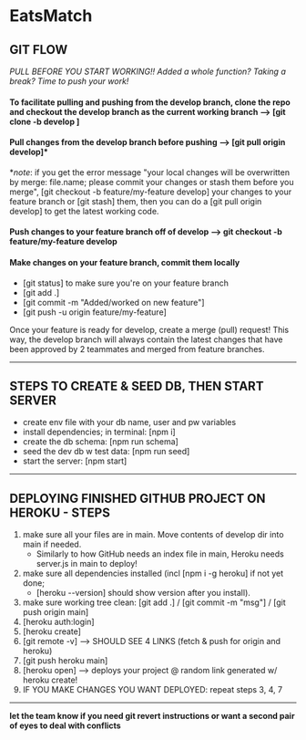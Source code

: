 # EatsMatch

## GIT FLOW

*PULL BEFORE YOU START WORKING!! Added a whole function? Taking a break? Time to push your work!*

#### To facilitate pulling and pushing from the develop branch, clone the repo and checkout the develop branch as the current working branch --> [git clone -b develop <repo-url>]

#### Pull changes from the develop branch before pushing --> [git pull origin develop]*

**note*: if you get the error message "your local changes will be overwritten by merge: file.name; please commit your changes or stash them before you merge", [git checkout -b feature/my-feature develop] your changes to your feature branch or [git stash] them, then you can do a [git pull origin develop] to get the latest working code.

#### Push changes to your feature branch off of develop --> git checkout -b feature/my-feature develop

#### Make changes on your feature branch, commit them locally

- [git status] to make sure you're on your feature branch
- [git add .]
- [git commit -m "Added/worked on new feature"]
- [git push -u origin feature/my-feature]

Once your feature is ready for develop, create a merge (pull) request! This way, the develop branch will always contain the latest changes that have been approved by 2 teammates and merged from feature branches.

**********

## STEPS TO CREATE & SEED DB, THEN START SERVER

- create env file with your db name, user and pw variables
- install dependencies; in terminal: [npm i]
- create the db schema: [npm run schema]
- seed the dev db w test data: [npm run seed]
- start the server: [npm start]

**********

## DEPLOYING FINISHED GITHUB PROJECT ON HEROKU - STEPS

1. make sure all your files are in main. Move contents of develop dir into main if needed.
    - Similarly to how GitHub needs an index file in main, Heroku needs server.js in main to deploy!
2. make sure all dependencies installed (incl [npm i -g heroku] if not yet done;
    - [heroku --version] should show version after you install).
3. make sure working tree clean: [git add .] / [git commit -m "msg"] / [git push origin main]
4. [heroku auth:login]
5. [heroku create]
6. [git remote -v] --> SHOULD SEE 4 LINKS (fetch & push for origin and heroku)
7. [git push heroku main]
8. [heroku open] --> deploys your project @ random link generated w/ heroku create!
9. IF YOU MAKE CHANGES YOU WANT DEPLOYED: repeat steps 3, 4, 7

**********

**let the team know if you need git revert instructions or want a second pair of eyes to deal with conflicts**
